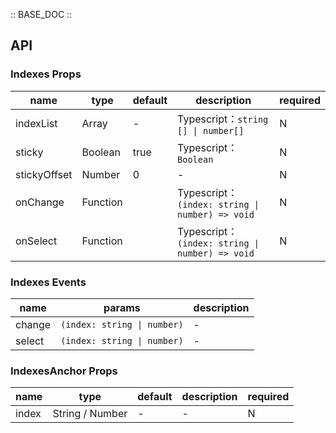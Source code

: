 :: BASE_DOC ::

## API


### Indexes Props

name | type | default | description | required
-- | -- | -- | -- | --
indexList | Array | - | Typescript：`string [] \| number[]` | N
sticky | Boolean | true | Typescript：`Boolean` | N
stickyOffset | Number | 0 | \- | N
onChange | Function |  | Typescript：`(index: string \| number) => void`<br/> | N
onSelect | Function |  | Typescript：`(index: string \| number) => void`<br/> | N

### Indexes Events

name | params | description
-- | -- | --
change | `(index: string \| number)` | \-
select | `(index: string \| number)` | \-


### IndexesAnchor Props

name | type | default | description | required
-- | -- | -- | -- | --
index | String / Number | - | \- | N
